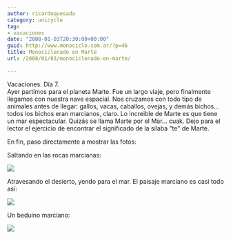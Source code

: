 ```yaml
---
author: ricardoquesada
category: unicycle
tag:
- vacaciones
date: "2008-01-03T20:30:00+00:00"
guid: http://www.monociclo.com.ar/?p=46
title: Monociclenado en Marte
url: /2008/01/03/monociclenado-en-marte/

---
```


Vacaciones. Día 7.  
Ayer partimos para el planeta Marte.
Fue un largo viaje, pero finalmente llegamos con nuestra nave espacial.
Nos cruzamos con todo tipo de animales antes de llegar: gallos, vacas, caballos,
ovejas, y demás bichos... todos los bichos eran marcianos, claro.
Lo increible de Marte es que tiene un mar espectacular.
Quizás se llama Marte por el Mar... cuak.
Dejo para el lector el ejercicio de encontrar el significado de la sílaba "te"
de Marte.

En fin, paso directamente a mostrar las fotos:

Saltando en las rocas marcianas:

[![](/wp-content/uploads/2008/01/61a83-img_0730.jpg?w=300)](/wp-content/uploads/2008/01/61a83-img_0730.jpg)

Atravesando el desierto, yendo para el mar. El paisaje marciano es casi todo
así:

[![](/wp-content/uploads/2008/01/92c30-img_0689.jpg?w=300)](/wp-content/uploads/2008/01/92c30-img_0689.jpg)

Un beduino marciano:

[![](/wp-content/uploads/2008/01/e5e6f-img_0732.jpg?w=300)](/wp-content/uploads/2008/01/e5e6f-img_0732.jpg)  

